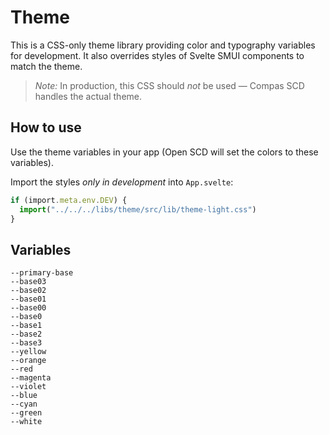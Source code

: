 # Theme

This is a CSS-only theme library providing color and typography variables for development. It also overrides styles of Svelte SMUI components to match the theme.

> *Note:* In production, this CSS should *not* be used — Compas SCD handles the actual theme.
 
## How to use

Use the theme variables in your app (Open SCD will set the colors to these variables).

Import the styles *only in development* into `App.svelte`:

```ts
if (import.meta.env.DEV) {
  import("../../../libs/theme/src/lib/theme-light.css")
}
```


## Variables 

```
--primary-base
--base03
--base02
--base01
--base00
--base0
--base1
--base2
--base3
--yellow
--orange
--red
--magenta
--violet
--blue
--cyan
--green
--white

```

